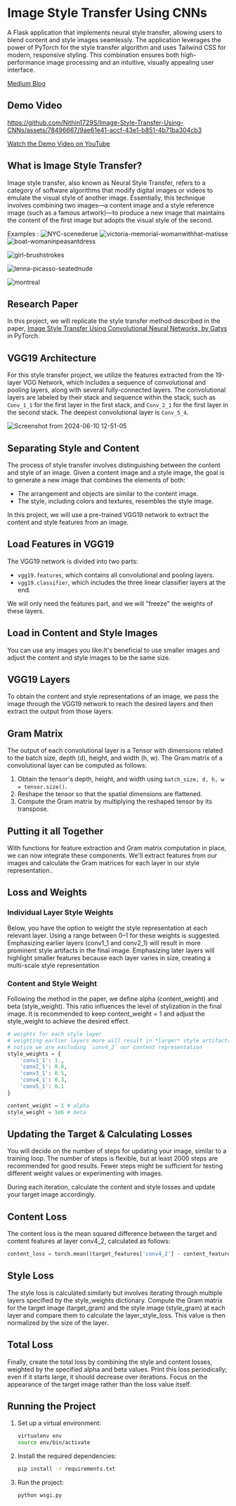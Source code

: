 # Image Style Transfer Using CNNs

A Flask application that implements neural style transfer, allowing users to blend content and style images seamlessly. The application leverages the power of PyTorch for the style transfer algorithm and uses Tailwind CSS for modern, responsive styling. This combination ensures both high-performance image processing and an intuitive, visually appealing user interface.

[Medium Blog ]([https://www.youtube.com/watch?v=6c5A9ZEjpB8](https://medium.com/@sureshnithin1729/image-style-transfer-using-cnns-8ba3041df359))
## Demo Video


https://github.com/Nithin1729S/Image-Style-Transfer-Using-CNNs/assets/78496667/9ae61e41-accf-43e1-b851-4b71ba304cb3



[Watch the Demo Video on YouTube](https://www.youtube.com/watch?v=6c5A9ZEjpB8)

## What is Image Style Transfer?
Image style transfer, also known as Neural Style Transfer, refers to a category of software algorithms that modify digital images or videos to emulate the visual style of another image. Essentially, this technique involves combining two images—a content image and a style reference image (such as a famous artwork)—to produce a new image that maintains the content of the first image but adopts the visual style of the second.

Examples : 
![NYC-scenederue](https://github.com/Nithin1729S/Image-Style-Transfer-Using-CNNs/assets/78496667/c8180b75-25e6-4954-bd27-82e19a155aab)
![victoria-memorial-womanwithhat-matisse](https://github.com/Nithin1729S/Image-Style-Transfer-Using-CNNs/assets/78496667/85eb0651-dafa-47c9-8f2a-1ba20d5f4365)
![boat-womaninpeasantdress](https://github.com/Nithin1729S/Image-Style-Transfer-Using-CNNs/assets/78496667/dbbdd6f1-56fd-49d6-8d3b-01a938121cee)

![girl-brushstrokes](https://github.com/Nithin1729S/Image-Style-Transfer-Using-CNNs/assets/78496667/de4eac43-550a-431f-9c3f-3724d4040447)

![lenna-picasso-seatednude](https://github.com/Nithin1729S/Image-Style-Transfer-Using-CNNs/assets/78496667/fcf20ac5-97ab-4421-8f44-304d1ff60a2b)

![montreal](https://github.com/Nithin1729S/Image-Style-Transfer-Using-CNNs/assets/78496667/cc9ec4ee-1553-45aa-b815-0d2af3c0bb80)

## Research Paper 
In this project, we will replicate the style transfer method described in the paper, [Image Style Transfer Using Convolutional Neural Networks, by Gatys](https://www.cv-foundation.org/openaccess/content_cvpr_2016/papers/Gatys_Image_Style_Transfer_CVPR_2016_paper.pdf) in PyTorch.

## VGG19 Architecture
For this style transfer project, we utilize the features extracted from the 19-layer VGG Network, which includes a sequence of convolutional and pooling layers, along with several fully-connected layers. The convolutional layers are labeled by their stack and sequence within the stack, such as `Conv_1_1` for the first layer in the first stack, and `Conv_2_1` for the first layer in the second stack. The deepest convolutional layer is `Conv_5_4`.

![Screenshot from 2024-06-10 12-51-05](https://github.com/Nithin1729S/Image-Style-Transfer-Using-CNNs/assets/78496667/06904212-117f-468c-9de0-a302c9b001cc)


## Separating Style and Content
The process of style transfer involves distinguishing between the content and style of an image. Given a content image and a style image, the goal is to generate a new image that combines the elements of both:
- The arrangement and objects are similar to the content image.
- The style, including colors and textures, resembles the style image.

In this project, we will use a pre-trained VGG19 network to extract the content and style features from an image.



## Load Features in VGG19
The VGG19 network is divided into two parts:
- `vgg19.features`, which contains all convolutional and pooling layers.
- `vgg19.classifier`, which includes the three linear classifier layers at the end.

We will only need the features part, and we will "freeze" the weights of these layers.

## Load in Content and Style Images
You can use any images you like.It's beneficial to use smaller images and adjust the content and style images to be the same size.

## VGG19 Layers
To obtain the content and style representations of an image, we pass the image through the VGG19 network to reach the desired layers and then extract the output from those layers.

## Gram Matrix
The output of each convolutional layer is a Tensor with dimensions related to the batch size, depth (d), height, and width (h, w). The Gram matrix of a convolutional layer can be computed as follows:
1. Obtain the tensor's depth, height, and width using `batch_size, d, h, w = tensor.size()`.
2. Reshape the tensor so that the spatial dimensions are flattened.
3. Compute the Gram matrix by multiplying the reshaped tensor by its transpose.

## Putting it all Together
With functions for feature extraction and Gram matrix computation in place, we can now integrate these components. We'll extract features from our images and calculate the Gram matrices for each layer in our style representation..

## Loss and Weights
### Individual Layer Style Weights
Below, you have the option to weight the style representation at each relevant layer. Using a range between 0–1 for these weights is suggested. Emphasizing earlier layers (conv1_1 and conv2_1) will result in more prominent style artifacts in the final image. Emphasizing later layers will highlight smaller features because each layer varies in size, creating a multi-scale style representation

### Content and Style Weight
Following the method in the paper, we define alpha (content_weight) and beta (style_weight). This ratio influences the level of stylization in the final image. It is recommended to keep content_weight = 1 and adjust the style_weight to achieve the desired effect.

```python
# weights for each style layer
# weighting earlier layers more will result in *larger* style artifacts
# notice we are excluding `conv4_2` our content representation
style_weights = {
    'conv1_1': 1.,
    'conv2_1': 0.8,
    'conv3_1': 0.5,
    'conv4_1': 0.3,
    'conv5_1': 0.1
}

content_weight = 1 # alpha
style_weight = 1e6 # beta
```

## Updating the Target & Calculating Losses
You will decide on the number of steps for updating your image, similar to a training loop. The number of steps is flexible, but at least 2000 steps are recommended for good results. Fewer steps might be sufficient for testing different weight values or experimenting with images.

During each iteration, calculate the content and style losses and update your target image accordingly.

## Content Loss
The content loss is the mean squared difference between the target and content features at layer conv4_2, calculated as follows:

```python 
content_loss = torch.mean((target_features['conv4_2'] - content_features['conv4_2'])**2)
```
## Style Loss
The style loss is calculated similarly but involves iterating through multiple layers specified by the style_weights dictionary. Compute the Gram matrix for the target image (target_gram) and the style image (style_gram) at each layer and compare them to calculate the layer_style_loss. This value is then normalized by the size of the layer.

## Total Loss
Finally, create the total loss by combining the style and content losses, weighted by the specified alpha and beta values. Print this loss periodically; even if it starts large, it should decrease over iterations. Focus on the appearance of the target image rather than the loss value itself.

## Running the Project

1. Set up a virtual environment:

    ```bash
    virtualenv env
    source env/bin/activate
    ```

2. Install the required dependencies:

    ```bash
    pip install -r requirements.txt
    ```

3. Run the project:

    ```bash
    python wsgi.py
    ```



